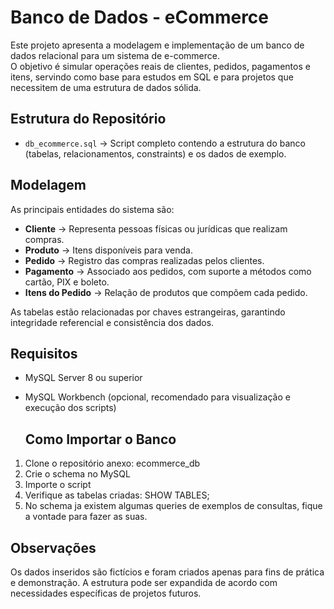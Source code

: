 # Banco de Dados - eCommerce

Este projeto apresenta a modelagem e implementação de um banco de dados relacional para um sistema de e-commerce.  
O objetivo é simular operações reais de clientes, pedidos, pagamentos e itens, servindo como base para estudos em SQL e para projetos que necessitem de uma estrutura de dados sólida.


## Estrutura do Repositório

- `db_ecommerce.sql` → Script completo contendo a estrutura do banco (tabelas, relacionamentos, constraints) e os dados de exemplo.
  

## Modelagem

As principais entidades do sistema são:

- **Cliente** → Representa pessoas físicas ou jurídicas que realizam compras.  
- **Produto** → Itens disponíveis para venda.  
- **Pedido** → Registro das compras realizadas pelos clientes.  
- **Pagamento** → Associado aos pedidos, com suporte a métodos como cartão, PIX e boleto.  
- **Itens do Pedido** → Relação de produtos que compõem cada pedido.  

As tabelas estão relacionadas por chaves estrangeiras, garantindo integridade referencial e consistência dos dados.


## Requisitos

- MySQL Server 8 ou superior  
- MySQL Workbench (opcional, recomendado para visualização e execução dos scripts)

  ## Como Importar o Banco

1. Clone o repositório anexo: ecommerce_db
2.	Crie o schema no MySQL
3.	Importe o script
4.	Verifique as tabelas criadas: SHOW TABLES;
5. No schema ja existem algumas queries de exemplos de consultas, fique a vontade para fazer as suas.



## Observações

Os dados inseridos são fictícios e foram criados apenas para fins de prática e demonstração.
A estrutura pode ser expandida de acordo com necessidades específicas de projetos futuros.
